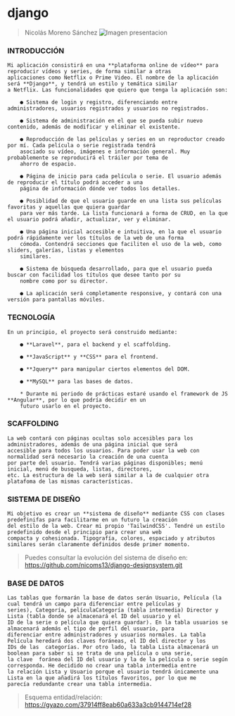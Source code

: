 # django
> Nicolás Moreno Sánchez
![Imagen presentacion](https://i.imgur.com/aUzttJS.jpg)

### INTRODUCCIÓN

	Mi aplicación consistirá en una **plataforma online de vídeo** para reproducir vídeos y series, de forma similar a otras
	aplicaciones como Netflix o Prime Video. El nombre de la aplicación será **Django**, y tendrá un estilo y temática similar 
	a Netflix. Las funcionalidades que quiero que tenga la aplicación son:

		● Sistema de login y registro, diferenciando entre administradores, usuarios registrados y usuarios no registrados.
		
		● Sistema de administración en el que se pueda subir nuevo contenido, además de modificar y eliminar el existente.
		
		● Reproducción de las películas y series en un reproductor creado por mí. Cada película o serie registrada tendrá
		asociado su vídeo, imágenes e información general. Muy probablemente se reproducirá el tráiler por tema de
		ahorro de espacio.
		
		● Página de inicio para cada película o serie. El usuario además de reproducir el título podrá acceder a una
		página de información dónde ver todos los detalles.
		
		● Posiblidad de que el usuario guarde en una lista sus películas favoritas y aquellas que quiera guardar
		para ver más tarde. La lista funcionará a forma de CRUD, en la que el usuario podrá añadir, actualizar, ver y eliminar.
		
		● Una página inicial accesible e intuitiva, en la que el usuario podrá rápidamente ver los títulos de la web de una forma
		cómoda. Contendrá secciones que faciliten el uso de la web, como sliders, galerías, listas y elementos
		similares.
		
		● Sistema de búsqueda desarrollado, para que el usuario pueda buscar con facilidad los títulos que desee tanto por su
		nombre como por su director.
		
		● La aplicación será completamente responsive, y contará con una versión para pantallas móviles.

### TECNOLOGÍA

	En un principio, el proyecto será construido mediante:

		● **Laravel**, para el backend y el scaffolding.
		
		● **JavaScript** y **CSS** para el frontend.
		
		● **Jquery** para manipular ciertos elementos del DOM.
		
		● **MySQL** para las bases de datos.
		
		* Durante mi periodo de prácticas estaré usando el framework de JS **Angular**, por lo que podría decidir en un
		futuro usarlo en el proyecto.

### SCAFFOLDING

	La web contará con páginas ocultas solo accesibles para los administradores, además de una página inicial que será
	accesible para todos los usuarios. Para poder usar la web con normalidad será necesario la creación de una cuenta
	por parte del usuario. Tendrá varias páginas disponibles; menú inicial, menú de busqueda, listas, directores,
	etc. La estructura de la web será similar a la de cualquier otra platafoma de las mismas características.

### SISTEMA DE DISEÑO

	Mi objetivo es crear un **sistema de diseño** mediante CSS con clases predefinifas para facilitarme en un futuro la creación
	del estilo de la web. Crear mi propio 'TailwindCSS'. Tendré un estilo predefinido desde el principio para crear una web
	compacta y cohesionada. Tipografía, colores, espaciado y atributos similares serán claramente definidos desde primer momento.
	
> Puedes consultar la evolución del sistema de diseño en: https://github.com/nicoms13/django-designsystem.git

### BASE DE DATOS

	Las tablas que formarán la base de datos serán Usuario, Película (la cual tendrá un campo para diferenciar entre películas y
	series), Categoría, películaCategoría (tabla intermedia) Director y Lista (tabla donde se almacenará el ID del usuario y el 
	ID de la serie o película que quiera guardar). En la tabla usuarios se almacenará además el tipo de perfil del usuario, para 
	diferenciar entre administradores y usuarios normales. La tabla Película heredará dos claves foráneas, el ID del director y los 
	IDs de las  categorías. Por otro lado, la tabla Lista almacenará un boolean para saber si se trata de una película o una serie, 
	la clave  foránea del ID del usuario y la de la película o serie según corresponda. He decidido no crear una tabla intermedia entre 
	la relación Lista y Usuario porque el usuario tendrá únicamente una Lista en la que añadirá los títulos favoritos, por lo que me 
	parecía redundante crear una tabla intermedia.

> Esquema entidad/relación: https://gyazo.com/37914ff8eab60a633a3cb9144714ef28
